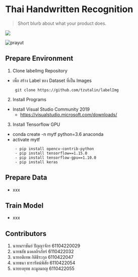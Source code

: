# Thai Handwritten Recognition
> Short blurb about what your product does.


![](header.png)

![prayut](https://user-images.githubusercontent.com/25294734/59875651-7a3d6980-93cb-11e9-8e17-6caf945682eb.gif)




## Prepare Environment

  1. Clone labelImg Repository
  - เพื่อ สร้าง Label ของ Dataset ที่เป็น Images
      ```
       git clone https://github.com/tzutalin/labelImg
      ```

  2. Install Programs
  - Install Visual Studio Community 2019
    - https://visualstudio.microsoft.com/downloads/

  3. Install Tensorflow GPU
  - conda create -n mytf python=3.6 anaconda
  - activate mytf
     ```
      - pip install opencv-contrib-python
      - pip install tensorflow==1.15.0
      - pip install tensorflow-gpu==1.10.0
      - pip install keras
      ```
## Prepare Data
- xxx

## Train Model
- xxx

## Contributors
1. นายนราชันย์ ปัญญาจักร 61104220029
2. นายชลัช มงคลถิรภัทร์ 6110422032
3. นายอติเทพ กิติธีระกุล 6110422047
4. นายธนา ธารารัตน์พิสัย 6110422054
5. นายยงยุทธ ละมูลมอญ 6110422055



 

